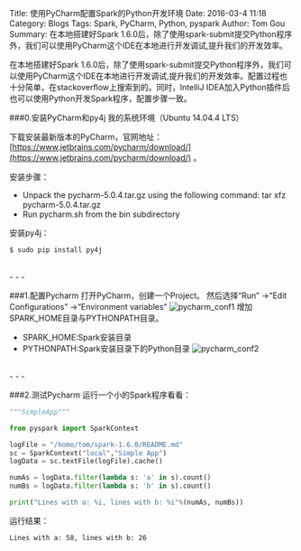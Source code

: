 Title: 使用PyCharm配置Spark的Python开发环境
Date: 2016-03-4 11:18
Category: Blogs
Tags: Spark, PyCharm, Python, pyspark
Author: Tom Gou
Summary: 在本地搭建好Spark 1.6.0后，除了使用spark-submit提交Python程序外，我们可以使用PyCharm这个IDE在本地进行开发调试,提升我们的开发效率。

在本地搭建好Spark 1.6.0后，除了使用spark-submit提交Python程序外，我们可以使用PyCharm这个IDE在本地进行开发调试,提升我们的开发效率。配置过程也十分简单，在stackoverflow上搜索到的。同时，IntelliJ IDEA加入Python插件后也可以使用Python开发Spark程序，配置步骤一致。

###0.安装PyCharm和py4j
我的系统环境（Ubuntu 14.04.4 LTS）

下载安装最新版本的PyCharm，官网地址：[https://www.jetbrains.com/pycharm/download/](https://www.jetbrains.com/pycharm/download/) 。

安装步骤：
- Unpack the pycharm-5.0.4.tar.gz using the following command: 
tar xfz pycharm-5.0.4.tar.gz
- Run pycharm.sh from the bin subdirectory

安装py4j：
```bash
$ sudo pip install py4j
```

<br />
- - -

###1.配置Pycharm
打开PyCharm，创建一个Project。
然后选择“Run” ->“Edit Configurations” ->“Environment variables”
![pycharm_conf1](http://7xra46.com1.z0.glb.clouddn.com/blog4_pycharm/pycharm_conf1.png)
增加SPARK_HOME目录与PYTHONPATH目录。
- SPARK_HOME:Spark安装目录
- PYTHONPATH:Spark安装目录下的Python目录
![pycharm_conf2](http://7xra46.com1.z0.glb.clouddn.com/blog4_pycharm/pycharm_conf2.png)

<br />
- - -

###2.测试Pycharm
运行一个小的Spark程序看看：
```python
"""SimpleApp"""

from pyspark import SparkContext

logFile = "/home/tom/spark-1.6.0/README.md"
sc = SparkContext("local","Simple App")
logData = sc.textFile(logFile).cache()

numAs = logData.filter(lambda s: 'a' in s).count()
numBs = logData.filter(lambda s: 'b' in s).count()

print("Lines with a: %i, lines with b: %i"%(numAs, numBs))
```
运行结果：
```
Lines with a: 58, lines with b: 26
```
